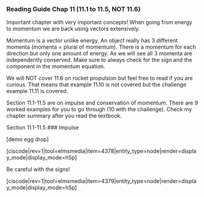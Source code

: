 ### Reading Guide Chap 11 (11.1 to 11.5, NOT 11.6)

Important chapter with very important concepts! When going from energy to momentum we are back using vectors extensively. 

<lrndesign-sidenote label="Instructor Note" icon="bookmark" bg-color="#c2e5f2">
Momentum is a vector unlike energy. An object really has 3 different momenta (momenta = plural of momentum). There is a momentum for each direction but only one amount of energy. As we will see all 3 momenta are independently conserved. Make sure to always check for the sign and the component in the momentum equation. 
</lrndesign-sidenote>

We will NOT cover 11.6 on rocket propulsion but feel free to read if you are curious. That means that example 11.10 is not covered but the challenge example 11.11 is covered.

Section 11.1-11.5 are on impulse and conservation of momentum. There are 9 worked examples for you to go through (10 with the challenge). Check my chapter summary after you read the textbook. 

<stop-note>
    <span slot="message">Section 11.1-11.5</span>
</stop-note>
### Impulse

[demo egg drop]

[ciscode|rev=1|tool=elmsmedia|item=4378|entity_type=node|render=display_mode|display_mode=h5p]

<lrndesign-sidenote label="Instructor Note" icon="bookmark" bg-color="#c2e5f2">
Be careful with the signs! 
</lrndesign-sidenote>


[ciscode|rev=1|tool=elmsmedia|item=4379|entity_type=node|render=display_mode|display_mode=h5p]

